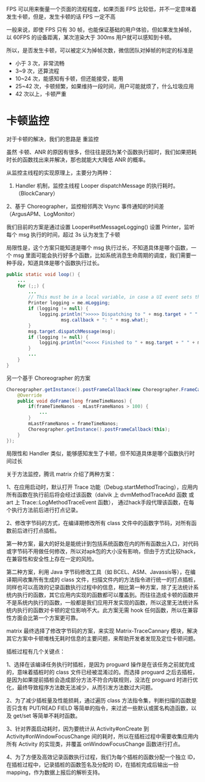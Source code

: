 
FPS 可以用来衡量一个页面的流程程度，如果页面 FPS 比较低，并不一定意味着发生卡顿，但是，发生卡顿的话 FPS 一定不高

一般来说，即使 FPS 只有 30 帧，也能保证基础的用户体验，但如果发生掉帧，以 60FPS 的设备距离，某次渲染大于 300ms 用户就可以感知到卡顿。

所以，是否发生卡顿，可以被定义为掉帧次数，微信团队对掉帧的判定的标准是

- 小于 3 次，非常流畅
- 3~9 次，还算流程
- 10~24 次，能感知有卡顿，但还能接受，能用
- 25~42 次，卡顿频繁，如果维持一段时间，用户可能就烦了，什么垃圾应用
- 42 次以上，卡顿严重

# 卡顿监控

对于卡顿的解决，我们的思路是 重监控

虽然 卡顿、ANR 的原因有很多，但往往是因为某个函数执行超时，我们如果把耗时长的函数找出来并解决，那也就能大大降低 ANR 的概率。

从监控主线程的实现原理上，主要分为两种：

1. Handler 机制，监控主线程 Looper dispatchMessage 的执行耗时。（BlockCanary）

2、基于 Choreographer，监控相邻两次 Vsync 事件通知的时间差（ArgusAPM、LogMonitor）

我们目前的方案是通过设置 Looper#setMessageLogging() 设置 Printer，监听每个 msg 执行的时间，超过 3s 认为发生了卡顿

局限性是，这个方案只能知道是哪个 msg 执行过长，不知道具体是哪个函数，一个 msg 里面可能会执行好多个函数，比如系统消息生命周期的调度，我们需要一种手段，知道具体是哪个函数执行过长。

```java
public static void loop() {
    ...
    for (;;) {
        ...
        // This must be in a local variable, in case a UI event sets the logger
        Printer logging = me.mLogging;
        if (logging != null) {
            logging.println(">>>>> Dispatching to " + msg.target + " " +
                    msg.callback + ": " + msg.what);
        }
        msg.target.dispatchMessage(msg);
        if (logging != null) {
            logging.println("<<<<< Finished to " + msg.target + " " + msg.callback);
        }
        ...
    }
}
```

另一个基于 Choreographer 的方案

```java
Choreographer.getInstance().postFrameCallback(new Choreographer.FrameCallback() {
    @Override    
    public void doFrame(long frameTimeNanos) {
        if(frameTimeNanos - mLastFrameNanos > 100) {
            ...
        }
        mLastFrameNanos = frameTimeNanos;
        Choreographer.getInstance().postFrameCallback(this);
    }
});
```

局限性和 Handler 类似，能够感知发生了卡顿，但不知道具体是哪个函数执行时间过长

关于方法监控，腾讯 matrix 介绍了两种方案：

1、在应用启动时，默认打开 Trace 功能（Debug.startMethodTracing），应用内所有函数在执行前后将会经过该函数（dalvik 上 dvmMethodTraceAdd 函数 或 art 上 Trace::LogMethodTraceEvent 函数）， 通过hack手段代理该函数，在每个执行方法前后进行打点记录。

2、修改字节码的方式，在编译期修改所有 class 文件中的函数字节码，对所有函数前后进行打点插桩。

第一种方案，最大的好处是能统计到包括系统函数在内的所有函数出入口，对代码或字节码不用做任何修改，所以对apk包的大小没有影响，但由于方式比较hack，在兼容性和安全性上存在一定的风险。

第二种方案，利用 Java 字节码修改工具（如 BCEL、ASM、Javassis等），在编译期间收集所有生成的 class 文件，扫描文件内的方法指令进行统一的打点插桩，同样也可以高效的记录函数执行过程中的信息，相比第一种方案，除了无法统计系统内执行的函数，其它应用内实现的函数都可以覆盖到。而往往造成卡顿的函数并不是系统内执行的函数，一般都是我们应用开发实现的函数，所以这里无法统计系统内执行的函数对卡顿的定位影响不大。此方案无需 hook 任何函数，所以在兼容性方面会比第一个方案更可靠。

matrix 最终选择了修改字节码的方案，来实现 Matrix-TraceCannary 模块，解决其它方案中卡顿堆栈无耗时信息的主要问题，来帮助开发者发现及定位卡顿问题。

插桩过程有几个关键点：

1、选择在该编译任务执行时插桩，是因为 proguard 操作是在该任务之前就完成的，意味着插桩时的 class 文件已经被混淆过的。而选择 proguard 之后去插桩，是因为如果提前插桩会造成部分方法不符合内联规则，没法在 proguard 时进行优化，最终导致程序方法数无法减少，从而引发方法数过大问题。

2、为了减少插桩量及性能损耗，通过遍历 class 方法指令集，判断扫描的函数是否只含有 PUT/READ FIELD 等简单的指令，来过滤一些默认或匿名构造函数，以及 get/set 等简单不耗时函数。

3、针对界面启动耗时，因为要统计从 Activity#onCreate 到 Activity#onWindowFocusChange 间的耗时，所以在插桩过程中需要收集应用内所有 Activity 的实现类，并覆盖 onWindowFocusChange 函数进行打点。

4、为了方便及高效记录函数执行过程，我们为每个插桩的函数分配一个独立 ID，在插桩过程中，记录插桩的函数签名及分配的 ID，在插桩完成后输出一份 mapping，作为数据上报后的解析支持。
